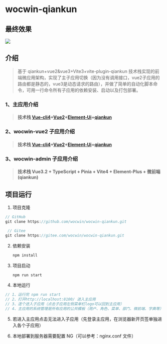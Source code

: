 # wocwin-qiankun

## 最终效果

<img src="./public/qiankun_demo.gif">

## 介绍

> 基于 qiankun+vue2&vue3+Vite3+vite-plugin-qiankun 技术栈实现的前端微应用架构，实现了主子应用切换（因为没有调用接口，vue2子应用的路由都是静态的，vue3是动态请求的路由），并做了简单的自动化脚本命令，可用一行命令所有子应用的依赖安装、启动以及打包部署。

### 1、主应用介绍

> #### 技术栈 [Vue-cli4](https://cli.vuejs.org/zh/)+[Vue2](https://v2.cn.vuejs.org/)+[Element-Ui](http://element.eleme.io/#/zh-CN)+[qiankun](https://qiankun.umijs.org/zh)

### 2、wocwin-vue2 子应用介绍

> #### 技术栈 [Vue-cli4](https://cli.vuejs.org/zh/)+[Vue2](https://v2.cn.vuejs.org/)+[Element-Ui](http://element.eleme.io/#/zh-CN)+[qiankun](https://qiankun.umijs.org/zh)

### 3、wocwin-admin 子应用介绍

> #### 技术栈 Vue3.2 + TypeScript + Pinia + Vite4 + Element-Plus + 微前端(qiankun)

## 项目运行

1. 项目克隆

```js
// GitHub
git clone https://github.com/wocwin/wocwin-qiankun.git

 // Gitee
git clone https://gitee.com/wocwin/wocwin-qiankun.git
```

2. 依赖安装

   ```bash
   npm install
   ```

3. 项目启动

   ```bash
   npm run start
   ```

4. 本地运行

```js
// 1、运行完 npm run start
// 2、打开http://localhost:8100/ 进入主应用
// 3、逐个进入子应用（点击子应用左侧菜单栏logo可以回到主应用）
// 4、主应用的系统管理是所有应用的公共模板（用户、角色、菜单、部门、微前端、字典等）
```
5. 若进入主应用点击无法进入子应用（先登录主应用，在浏览器新开页签单独进入各个子应用）

6. 本地部署到服务器需要配置 NG（可以参考：nginx.conf 文件）

